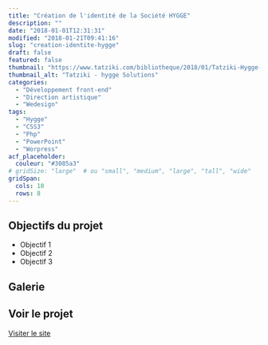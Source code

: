 ```yaml
---
title: "Création de l'identité de la Société HYGGE"
description: ""
date: "2018-01-01T12:31:31"
modified: "2018-01-21T09:41:16"
slug: "creation-identite-hygge"
draft: false
featured: false
thumbnail: "https://www.tatziki.com/bibliotheque/2018/01/Tatziki-Hygge-Présentation.jpg"
thumbnail_alt: "Tatziki - hygge Solutions"
categories:
  - "Développement front-end"
  - "Direction artistique"
  - "Wedesign"
tags:
  - "Hygge"
  - "CSS3"
  - "Php"
  - "PowerPoint"
  - "Worpress"
acf_placeholder:
  couleur: "#3085a3"
# gridSize: "large"  # ou "small", "medium", "large", "tall", "wide"
gridSpan:
  cols: 10 
  rows: 8 
---
```


## Objectifs du projet

<!-- TODO: Ajouter les objectifs depuis ACF -->
- Objectif 1
- Objectif 2
- Objectif 3

## Galerie

<!-- TODO: Ajouter les images du projet -->

## Voir le projet

[Visiter le site](https://www.tatziki.com/creation-identite-hygge/)
